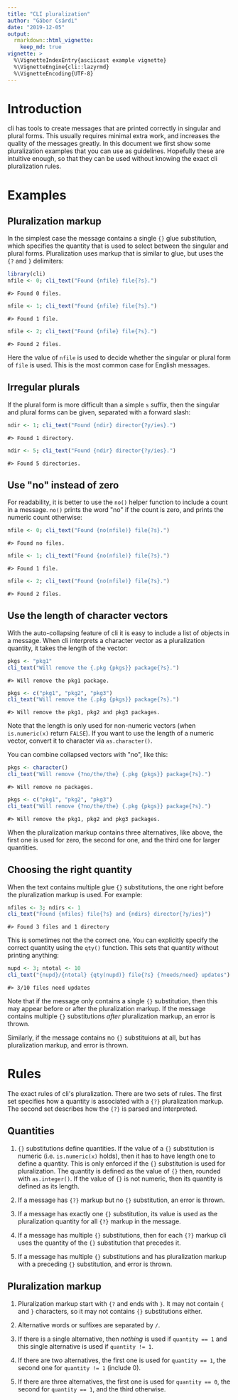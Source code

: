 ```yaml
---
title: "CLI pluralization"
author: "Gábor Csárdi"
date: "2019-12-05"
output:
  rmarkdown::html_vignette:
    keep_md: true
vignette: >
  %\VignetteIndexEntry{asciicast example vignette}
  %\VignetteEngine{cli::lazyrmd}
  %\VignetteEncoding{UTF-8}
---
```






# Introduction

cli has tools to create messages that are printed correctly in singular
and plural forms. This usually requires minimal extra work, and increases
the quality of the messages greatly. In this document we first show some
pluralization examples that you can use as guidelines. Hopefully these
are intuitive enough, so that they can be used without knowing the exact
cli pluralization rules.

# Examples

## Pluralization markup

In the simplest case the message contains a single `{}` glue substitution,
which specifies the quantity that is used to select between the singular
and plural forms. Pluralization uses markup that is similar to glue, but
uses the `{?` and `}` delimiters:


```r
library(cli)
nfile <- 0; cli_text("Found {nfile} file{?s}.")
```

```
#> Found 0 files.
```

```r
nfile <- 1; cli_text("Found {nfile} file{?s}.")
```

```
#> Found 1 file.
```

```r
nfile <- 2; cli_text("Found {nfile} file{?s}.")
```

```
#> Found 2 files.
```

Here the value of `nfile` is used to decide whether the singular or plural
form of `file` is used. This is the most common case for English messages.

## Irregular plurals

If the plural form is more difficult than a simple `s` suffix, then the
singular and plural forms can be given, separated with a forward slash:


```r
ndir <- 1; cli_text("Found {ndir} director{?y/ies}.")
```

```
#> Found 1 directory.
```

```r
ndir <- 5; cli_text("Found {ndir} director{?y/ies}.")
```

```
#> Found 5 directories.
```

## Use "no" instead of zero

For readability, it is better to use the `no()` helper function to
include a count in a message. `no()` prints the word "no" if the count is
zero, and prints the numeric count otherwise:


```r
nfile <- 0; cli_text("Found {no(nfile)} file{?s}.")
```

```
#> Found no files.
```

```r
nfile <- 1; cli_text("Found {no(nfile)} file{?s}.")
```

```
#> Found 1 file.
```

```r
nfile <- 2; cli_text("Found {no(nfile)} file{?s}.")
```

```
#> Found 2 files.
```

## Use the length of character vectors

With the auto-collapsing feature of cli it is easy to include a list of
objects in a message. When cli interprets a character vector as a
pluralization quantity, it takes the length of the vector:


```r
pkgs <- "pkg1"
cli_text("Will remove the {.pkg {pkgs}} package{?s}.")
```

```
#> Will remove the pkg1 package.
```

```r
pkgs <- c("pkg1", "pkg2", "pkg3")
cli_text("Will remove the {.pkg {pkgs}} package{?s}.")
```

```
#> Will remove the pkg1, pkg2 and pkg3 packages.
```

Note that the length is only used for non-numeric vectors (when
`is.numeric(x)` return `FALSE`). If you want to use the length of a numeric
vector, convert it to character via `as.character()`.

You can combine collapsed vectors with "no", like this:


```r
pkgs <- character()
cli_text("Will remove {?no/the/the} {.pkg {pkgs}} package{?s}.")
```

```
#> Will remove no packages.
```

```r
pkgs <- c("pkg1", "pkg2", "pkg3")
cli_text("Will remove {?no/the/the} {.pkg {pkgs}} package{?s}.")
```

```
#> Will remove the pkg1, pkg2 and pkg3 packages.
```

When the pluralization markup contains three alternatives, like above,
the first one is used for zero, the second for one, and the third one
for larger quantities.

## Choosing the right quantity

When the text contains multiple glue `{}` substitutions, the one right
before the pluralization markup is used. For example:


```r
nfiles <- 3; ndirs <- 1
cli_text("Found {nfiles} file{?s} and {ndirs} director{?y/ies}")
```

```
#> Found 3 files and 1 directory
```

This is sometimes not the the correct one. You can explicitly specify
the correct quantity using the `qty()` function. This sets that quantity
without printing anything:


```r
nupd <- 3; ntotal <- 10
cli_text("{nupd}/{ntotal} {qty(nupd)} file{?s} {?needs/need} updates")
```

```
#> 3/10 files need updates
```

Note that if the message only contains a single `{}` substitution, then
this may appear before or after the pluralization markup. If the message
contains multiple `{}` substitutions _after_ pluralization markup, an
error is thrown.

Similarly, if the message contains no `{}` substituions at all, but
has pluralization markup, and error is thrown.

# Rules

The exact rules of cli's pluralization. There are two sets of rules.
The first set specifies how a quantity is associated with a `{?}`
pluralization markup. The second set describes how the `{?}` is parsed and
interpreted.

## Quantities

1. `{}` substitutions define quantities. If the value of a `{}` substitution
is numeric (i.e. `is.numeric(x)` holds), then it has to have length one to
define a quantity. This is only enforced if the `{}` substitution is used
for pluralization. The quantity is defined as the value of `{}` then,
rounded with `as.integer()`. If the value of `{}` is not numeric, then
its quantity is defined as its length.

1. If a message has `{?}` markup but no `{}` substitution, an error is
thrown.

1. If a message has exactly one `{}` substitution, its value is used as the
pluralization quantity for all `{?}` markup in the message.

1. If a message has multiple `{}` substitutions, then for each `{?}` markup
cli uses the quantity of the `{}` substitution that precedes it.

1. If a message has multiple `{}` substitutions and has pluralization
markup with a preceding `{}` substitution, and error is thrown.

## Pluralization markup

1. Pluralization markup start with `{?` and ends with `}`. It may not
contain `{` and `}` characters, so it may not contains `{}` substitutions
either.

1. Alternative words or suffixes are separated by `/`.

1. If there is a single alternative, then _nothing_ is used if
   `quantity == 1` and this single alternative is used if `quantity != 1`.

1. If there are two alternatives, the first one is used for `quantity == 1`,
   the second one for `quantity != 1` (include 0).

1. If there are three alternatives, the first one is used for
  `quantity == 0`, the second for `quantity == 1`, and the third otherwise.
